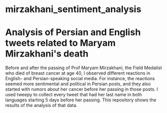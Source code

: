 # mirzakhani_sentiment_analysis
# Analysis of Persian and English tweets related to Maryam Mirzakhani's death
Before and after the passing of Prof Maryam Mirzakhani, the Field Medalist who died of breast cancer at age 40, I observed different reactions in English- and Persian-speaking social media. For instance, the reactions seemed more sentimental and political in Persian posts, and they also started with rumors about her cancer before her passing in those posts. I used tweepy to collect every tweet that had her last name in both languages starting 5 days before her passing. This repository shows the results of the analysis of that data. 
